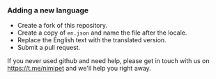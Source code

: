 ### Adding a new language

* Create a fork of this repository.
* Create a copy of `en.json` and name the file after the locale.
* Replace the English text with the translated version.
* Submit a pull request.

If you never used github and need help, please get in touch with us on https://t.me/nimipet and we'll help you right away.
